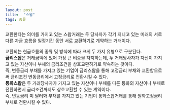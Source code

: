 ```yaml
---
layout: post
title:  "스왑"
tags: 종류
---
```

<p>
  교환한다는 의미를 가지고 있는 스왑거래는 두 당사자가 각기 지니고 있는 미래의 서로 다른 자금 흐름을 일정기간 동안 서로 교환하기로 계약하는 거래이다.
</p>
<p>
  교환되는 현금흐름의 종류 및 방식에 따라 크게 두 가지 유형으로 구분된다.<br>
  <strong>금리스왑</strong>은 거래금액에 있어 가장 큰 비중을 차지하는데, 두 거래당사자가 자신이 가지고 있는 자산이나 부채의 금리조건을 상호교환하기로 약속하는 것이다.<br>
  즉, 변동금리 부채를 가지고 있는 기업이 금리스왑을 통해 고정금리 부채와 교환함으로써 금리조건 변동금리에서 고정금리로 전환시킬 수 있다.<br>
  <strong>통화스왑</strong>은 두 거래당사자가 가지고 있는 자산이나 부채를 다른 통화의 자산이나 부채로 전환하면서 금리조건까지도 상호교환할 수 있는 계약이다.<br>
  즉, 변동금리 미 달러화 부채를 가지고 있는 기업이 통화스왑거래를 통해 원화고정금리 부채로 전환시킬 수 있다.
</p>
